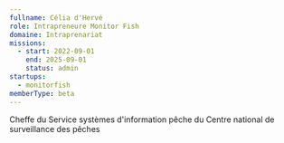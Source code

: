 ```yaml
---
fullname: Célia d'Hervé
role: Intrapreneure Monitor Fish
domaine: Intraprenariat
missions:
  - start: 2022-09-01
    end: 2025-09-01
    status: admin
startups:
  - monitorfish
memberType: beta
---
```


Cheffe du Service systèmes d'information pêche du Centre national de surveillance des pêches
